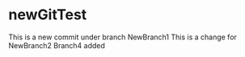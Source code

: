 # newGitTest
This is a new commit under branch NewBranch1
This is a change for NewBranch2
Branch4 added